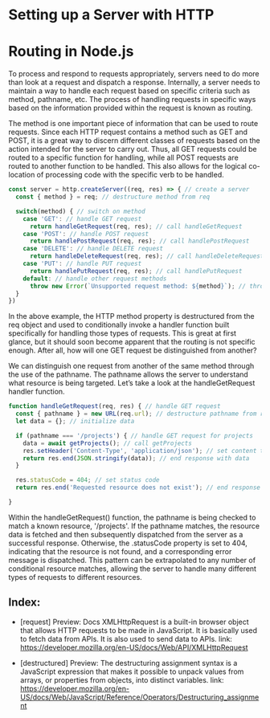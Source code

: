 # Setting up a Server with HTTP
# Routing in Node.js
To process and respond to requests appropriately, servers need to do more than look at a request and dispatch a response. Internally, a server needs to maintain a way to handle each request based on specific criteria such as method, pathname, etc. The process of handling requests in specific ways based on the information provided within the request is known as routing.

The method is one important piece of information that can be used to route requests. Since each HTTP request contains a method such as GET and POST, it is a great way to discern different classes of requests based on the action intended for the server to carry out. Thus, all GET requests could be routed to a specific function for handling, while all POST requests are routed to another function to be handled. This also allows for the logical co-location of processing code with the specific verb to be handled.

```js
const server = http.createServer((req, res) => { // create a server
  const { method } = req; // destructure method from req

  switch(method) { // switch on method
    case 'GET': // handle GET request
      return handleGetRequest(req, res); // call handleGetRequest
    case 'POST': // handle POST request
      return handlePostRequest(req, res); // call handlePostRequest
    case 'DELETE': // handle DELETE request
      return handleDeleteRequest(req, res); // call handleDeleteRequest
    case 'PUT': // handle PUT request
      return handlePutRequest(req, res); // call handlePutRequest
    default: // handle other request methods
      throw new Error(`Unsupported request method: ${method}`); // throw error
  }
})
```

In the above example, the HTTP method property is destructured from the req object and used to conditionally invoke a handler function built specifically for handling those types of requests. This is great at first glance, but it should soon become apparent that the routing is not specific enough. After all, how will one GET request be distinguished from another?

We can distinguish one request from another of the same method through the use of the pathname. The pathname allows the server to understand what resource is being targeted. Let’s take a look at the handleGetRequest handler function.

```js
function handleGetRequest(req, res) { // handle GET request
  const { pathname } = new URL(req.url); // destructure pathname from req
  let data = {}; // initialize data

  if (pathname === '/projects') { // handle GET request for projects
    data = await getProjects(); // call getProjects
    res.setHeader('Content-Type', 'application/json'); // set content type
    return res.end(JSON.stringify(data)); // end response with data
  }

  res.statusCode = 404; // set status code
  return res.end('Requested resource does not exist'); // end response with error message

}
```
Within the handleGetRequest() function, the pathname is being checked to match a known resource, '/projects'. If the pathname matches, the resource data is fetched and then subsequently dispatched from the server as a successful response. Otherwise, the .statusCode property is set to 404, indicating that the resource is not found, and a corresponding error message is dispatched. This pattern can be extrapolated to any number of conditional resource matches, allowing the server to handle many different types of requests to different resources.

## Index:
* [request] Preview: Docs XMLHttpRequest is a built-in browser object that allows HTTP requests to be made in JavaScript. It is basically used to fetch data from APIs. It is also used to send data to APIs.
link: https://developer.mozilla.org/en-US/docs/Web/API/XMLHttpRequest

* [destructured] Preview: The destructuring assignment syntax is a JavaScript expression that makes it possible to unpack values from arrays, or properties from objects, into distinct variables.
link: https://developer.mozilla.org/en-US/docs/Web/JavaScript/Reference/Operators/Destructuring_assignment